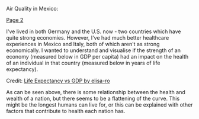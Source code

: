 Air Quality in Mexico: 
<a href="AirQualityMexicoCity"></a>

<a href="AirQualityMexicoCity.html">Page 2</a>

I've lived in both Germany and the U.S. now - two countries which have quite strong economies. However, I've had much better healthcare experiences in Mexico and Italy, both of which aren't as strong economically. I wanted to understand and visualise if the strength of an economy (measured below in GDP per capita) had an impact on the health of an individual in that country (measured below in years of life expectancy).

<div id="observablehq-plot-b693ce4c"></div>
<p>Credit: <a href="https://observablehq.com/@elisa-ro/life-expectancy-vs-gdp">Life Expectancy vs GDP by elisa-ro</a></p>

<script type="module">
import {Runtime, Inspector} from "https://cdn.jsdelivr.net/npm/@observablehq/runtime@4/dist/runtime.js";
import define from "https://api.observablehq.com/@elisa-ro/life-expectancy-vs-gdp@22.js?v=3";
new Runtime().module(define, name => {
  if (name === "plot") return new Inspector(document.querySelector("#observablehq-plot-b693ce4c"));
});
</script>

As can be seen above, there is some relationship between the health and wealth of a nation, but there seems to be a flattening of the curve. This might be the longest humans can live for, or this can be explained with other factors that contribute to health each nation has. 
